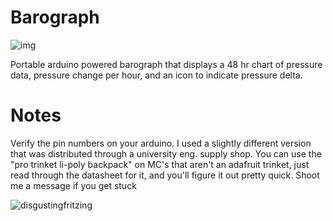 # Barograph

![img](https://i.imgur.com/1cs167Q.jpg)

Portable arduino powered barograph that displays a 48 hr chart of pressure data, pressure change per hour, and an icon to indicate pressure delta. 

# Notes

Verify the pin numbers on your arduino. I used a slightly different version that was distributed through a university eng. supply shop. 
You can use the "pro trinket li-poly backpack" on MC's that aren't an adafruit trinket, just read through the datasheet for it, and you'll figure it out pretty quick. Shoot me a message if you get stuck

![disgustingfritzing](https://i.imgur.com/kJpeg8j.png)
